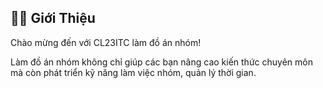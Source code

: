 ## 🙋‍♀️ Giới Thiệu
Chào mừng đến với CL23ITC làm đồ án nhóm!

Làm đồ án nhóm không chỉ giúp các bạn nâng cao kiến thức chuyên môn mà còn phát triển kỹ năng làm việc nhóm, quản lý thời gian.
